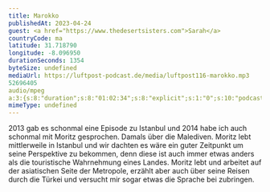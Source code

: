 ```yaml
---
title: Marokko
publishedAt: 2023-04-24
guest: <a href="https://www.thedesertsisters.com">Sarah</a>
countryCode: ma
latitude: 31.718790
longitude: -8.096950
durationSeconds: 1354
byteSize: undefined 
mediaUrl: https://luftpost-podcast.de/media/luftpost116-marokko.mp3
52696405
audio/mpeg
a:3:{s:8:"duration";s:8:"01:02:34";s:8:"explicit";s:1:"0";s:10:"podcast_id";s:0:"";}
mimeType: undefined
---
```


2013 gab es schonmal eine Episode zu Istanbul und 2014 habe ich auch schonmal mit Moritz gesprochen. Damals über die Malediven. Moritz lebt mittlerweile in Istanbul und wir dachten es wäre ein guter Zeitpunkt um seine Perspektive zu bekommen, denn diese ist auch immer etwas anders als die touristische Wahrnehmung eines Landes. Moritz lebt und arbeitet auf der asiatischen Seite der Metropole, erzählt aber auch über seine Reisen durch die Türkei und versucht mir sogar etwas die Sprache bei zubringen.
